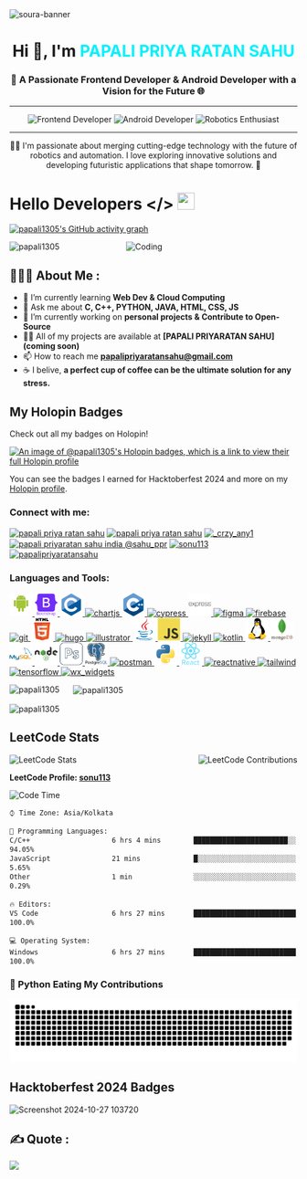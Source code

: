 <img src="https://res.cloudinary.com/superfolio/image/upload/v1620689979/68747470733a2f2f692e70696e696d672e636f6d2f6f726967696e616c732f63362f33332f63322f63363333633230656465383266306530636564376435373064626533613166332e676966_yjuh2s.gif" alt="soura-banner">

<h1 align="center">Hi 🤖, I'm <span style="color: #00f2fe;">PAPALI PRIYA RATAN SAHU</span></h1>

<h3 align="center">🚀 A Passionate Frontend Developer & Android Developer with a Vision for the Future 🌐</h3>

---

<p align="center">
  <img src="https://img.shields.io/badge/Frontend%20Developer-%23E34F26.svg?style=for-the-badge&logo=frontend&logoColor=white" alt="Frontend Developer">
  <img src="https://img.shields.io/badge/Android%20Developer-%233DDC84.svg?style=for-the-badge&logo=android&logoColor=white" alt="Android Developer">
  <img src="https://img.shields.io/badge/Robotics%20Enthusiast-%230072D6.svg?style=for-the-badge&logo=robot&logoColor=white" alt="Robotics Enthusiast">
</p>

---

<p align="center">👨‍💻 I'm passionate about merging cutting-edge technology with the future of robotics and automation. I love exploring innovative solutions and developing futuristic applications that shape tomorrow. 🤖</p>


# Hello Developers </> <img src="https://raw.githubusercontent.com/MartinHeinz/MartinHeinz/master/wave.gif" width="30px" height="30px">

<!-- <p align="center"><a href="https://github.com/papali1305">
    <img align="center" alt="papali1305's GitHub stats" src="https://github-readme-stats.vercel.app/api?username=papali1305&show_icons=true&theme=midnight-purple" />
  </a></p>

<p align="center"><a href="https://github.com/papali1305"><img src="https://github-profile-trophy.vercel.app/?username=papali1305&no-bg=true" alt="papali1305" /></a> </p>


# Contribution Graph <img src="https://octodex.github.com/images/daftpunktocat-thomas.gif" width=50px height="80px">
-->
[![papali1305's GitHub activity graph](https://github-readme-activity-graph.vercel.app/graph?username=papali1305&bg_color=252837&color=14ffb9&line=801de2&point=eb670f&area=true&hide_border=true)](https://github.com/papali1305)

<!--# MOST USED LANGUAGES
![NOICE](https://github-readme-stats.vercel.app/api/top-langs/?username=papali1305&theme=midnight-purple&show_icons=true&count_private=true)
-->


<img align="right" alt="Coding" width="300" src="https://valesh.dev/images/coder.gif">

<p align="left"> <img src="https://komarev.com/ghpvc/?username=papali1305&label=Profile%20views&color=0e75b6&style=flat" alt="papali1305" /> </p>
<h2> 👨🏻‍💻 About Me :</h2>

- 🌱 I’m currently learning **Web Dev & Cloud Computing**
- 💬 Ask me about **C, C++, PYTHON, JAVA, HTML, CSS, JS**
- 📝 I’m currently working on **personal projects & Contribute to Open-Source**
- 👨‍💻 All of my projects are available at **[PAPALI PRIYARATAN SAHU](coming soon)**
- 📫 How to reach me **papalipriyaratansahu@gmail.com**
- ☕ I belive, **a perfect cup of coffee can be the ultimate solution for any stress.**


## My Holopin Badges

Check out all my badges on Holopin!

[![An image of @papali1305's Holopin badges, which is a link to view their full Holopin profile](https://holopin.me/papali1305)](https://www.holopin.io/@papali1305#badges)

You can see the badges I earned for Hacktoberfest 2024 and more on my [Holopin profile](https://www.holopin.io/@papali1305#badges).


<h3 align="left">Connect with me:</h3>
<p align="left">
<a href="https://linkedin.com/in/papali priya ratan sahu" target="blank"><img align="center" src="https://raw.githubusercontent.com/rahuldkjain/github-profile-readme-generator/master/src/images/icons/Social/linked-in-alt.svg" alt="papali priya ratan sahu" height="30" width="40" /></a>
<a href="https://fb.com/papali priya ratan sahu" target="blank"><img align="center" src="https://raw.githubusercontent.com/rahuldkjain/github-profile-readme-generator/master/src/images/icons/Social/facebook.svg" alt="papali priya ratan sahu" height="30" width="40" /></a>
<a href="https://instagram.com/_crzy_any1" target="blank"><img align="center" src="https://raw.githubusercontent.com/rahuldkjain/github-profile-readme-generator/master/src/images/icons/Social/instagram.svg" alt="_crzy_any1" height="30" width="40" /></a>
<a href="https://www.hackerrank.com/papali priyaratan sahu india @sahu_ppr" target="blank"><img align="center" src="https://raw.githubusercontent.com/rahuldkjain/github-profile-readme-generator/master/src/images/icons/Social/hackerrank.svg" alt="papali priyaratan sahu india @sahu_ppr" height="30" width="40" /></a>
<a href="https://www.leetcode.com/sonu113" target="blank"><img align="center" src="https://raw.githubusercontent.com/rahuldkjain/github-profile-readme-generator/master/src/images/icons/Social/leet-code.svg" alt="sonu113" height="30" width="40" /></a>
<a href="https://auth.geeksforgeeks.org/user/papalipriyaratansahu" target="blank"><img align="center" src="https://raw.githubusercontent.com/rahuldkjain/github-profile-readme-generator/master/src/images/icons/Social/geeks-for-geeks.svg" alt="papalipriyaratansahu" height="30" width="40" /></a>
</p>

<h3 align="left">Languages and Tools:</h3>
<p align="left"> <a href="https://developer.android.com" target="_blank" rel="noreferrer"> <img src="https://raw.githubusercontent.com/devicons/devicon/master/icons/android/android-original-wordmark.svg" alt="android" width="40" height="40"/> </a> <a href="https://getbootstrap.com" target="_blank" rel="noreferrer"> <img src="https://raw.githubusercontent.com/devicons/devicon/master/icons/bootstrap/bootstrap-plain-wordmark.svg" alt="bootstrap" width="40" height="40"/> </a> <a href="https://www.cprogramming.com/" target="_blank" rel="noreferrer"> <img src="https://raw.githubusercontent.com/devicons/devicon/master/icons/c/c-original.svg" alt="c" width="40" height="40"/> </a> <a href="https://www.chartjs.org" target="_blank" rel="noreferrer"> <img src="https://www.chartjs.org/media/logo-title.svg" alt="chartjs" width="40" height="40"/> </a> <a href="https://www.w3schools.com/cpp/" target="_blank" rel="noreferrer"> <img src="https://raw.githubusercontent.com/devicons/devicon/master/icons/cplusplus/cplusplus-original.svg" alt="cplusplus" width="40" height="40"/> </a> <a href="https://www.cypress.io" target="_blank" rel="noreferrer"> <img src="https://raw.githubusercontent.com/simple-icons/simple-icons/6e46ec1fc23b60c8fd0d2f2ff46db82e16dbd75f/icons/cypress.svg" alt="cypress" width="40" height="40"/> </a> <a href="https://expressjs.com" target="_blank" rel="noreferrer"> <img src="https://raw.githubusercontent.com/devicons/devicon/master/icons/express/express-original-wordmark.svg" alt="express" width="40" height="40"/> </a> <a href="https://www.figma.com/" target="_blank" rel="noreferrer"> <img src="https://www.vectorlogo.zone/logos/figma/figma-icon.svg" alt="figma" width="40" height="40"/> </a> <a href="https://firebase.google.com/" target="_blank" rel="noreferrer"> <img src="https://www.vectorlogo.zone/logos/firebase/firebase-icon.svg" alt="firebase" width="40" height="40"/> </a> <a href="https://git-scm.com/" target="_blank" rel="noreferrer"> <img src="https://www.vectorlogo.zone/logos/git-scm/git-scm-icon.svg" alt="git" width="40" height="40"/> </a> <a href="https://www.w3.org/html/" target="_blank" rel="noreferrer"> <img src="https://raw.githubusercontent.com/devicons/devicon/master/icons/html5/html5-original-wordmark.svg" alt="html5" width="40" height="40"/> </a> <a href="https://gohugo.io/" target="_blank" rel="noreferrer"> <img src="https://api.iconify.design/logos-hugo.svg" alt="hugo" width="40" height="40"/> </a> <a href="https://www.adobe.com/in/products/illustrator.html" target="_blank" rel="noreferrer"> <img src="https://www.vectorlogo.zone/logos/adobe_illustrator/adobe_illustrator-icon.svg" alt="illustrator" width="40" height="40"/> </a> <a href="https://www.java.com" target="_blank" rel="noreferrer"> <img src="https://raw.githubusercontent.com/devicons/devicon/master/icons/java/java-original.svg" alt="java" width="40" height="40"/> </a> <a href="https://developer.mozilla.org/en-US/docs/Web/JavaScript" target="_blank" rel="noreferrer"> <img src="https://raw.githubusercontent.com/devicons/devicon/master/icons/javascript/javascript-original.svg" alt="javascript" width="40" height="40"/> </a> <a href="https://jekyllrb.com/" target="_blank" rel="noreferrer"> <img src="https://www.vectorlogo.zone/logos/jekyllrb/jekyllrb-icon.svg" alt="jekyll" width="40" height="40"/> </a> <a href="https://kotlinlang.org" target="_blank" rel="noreferrer"> <img src="https://www.vectorlogo.zone/logos/kotlinlang/kotlinlang-icon.svg" alt="kotlin" width="40" height="40"/> </a> <a href="https://www.linux.org/" target="_blank" rel="noreferrer"> <img src="https://raw.githubusercontent.com/devicons/devicon/master/icons/linux/linux-original.svg" alt="linux" width="40" height="40"/> </a> <a href="https://www.mongodb.com/" target="_blank" rel="noreferrer"> <img src="https://raw.githubusercontent.com/devicons/devicon/master/icons/mongodb/mongodb-original-wordmark.svg" alt="mongodb" width="40" height="40"/> </a> <a href="https://www.mysql.com/" target="_blank" rel="noreferrer"> <img src="https://raw.githubusercontent.com/devicons/devicon/master/icons/mysql/mysql-original-wordmark.svg" alt="mysql" width="40" height="40"/> </a> <a href="https://nodejs.org" target="_blank" rel="noreferrer"> <img src="https://raw.githubusercontent.com/devicons/devicon/master/icons/nodejs/nodejs-original-wordmark.svg" alt="nodejs" width="40" height="40"/> </a> <a href="https://www.photoshop.com/en" target="_blank" rel="noreferrer"> <img src="https://raw.githubusercontent.com/devicons/devicon/master/icons/photoshop/photoshop-line.svg" alt="photoshop" width="40" height="40"/> </a> <a href="https://www.postgresql.org" target="_blank" rel="noreferrer"> <img src="https://raw.githubusercontent.com/devicons/devicon/master/icons/postgresql/postgresql-original-wordmark.svg" alt="postgresql" width="40" height="40"/> </a> <a href="https://postman.com" target="_blank" rel="noreferrer"> <img src="https://www.vectorlogo.zone/logos/getpostman/getpostman-icon.svg" alt="postman" width="40" height="40"/> </a> <a href="https://www.python.org" target="_blank" rel="noreferrer"> <img src="https://raw.githubusercontent.com/devicons/devicon/master/icons/python/python-original.svg" alt="python" width="40" height="40"/> </a> <a href="https://reactjs.org/" target="_blank" rel="noreferrer"> <img src="https://raw.githubusercontent.com/devicons/devicon/master/icons/react/react-original-wordmark.svg" alt="react" width="40" height="40"/> </a> <a href="https://reactnative.dev/" target="_blank" rel="noreferrer"> <img src="https://reactnative.dev/img/header_logo.svg" alt="reactnative" width="40" height="40"/> </a> <a href="https://tailwindcss.com/" target="_blank" rel="noreferrer"> <img src="https://www.vectorlogo.zone/logos/tailwindcss/tailwindcss-icon.svg" alt="tailwind" width="40" height="40"/> </a> <a href="https://www.tensorflow.org" target="_blank" rel="noreferrer"> <img src="https://www.vectorlogo.zone/logos/tensorflow/tensorflow-icon.svg" alt="tensorflow" width="40" height="40"/> </a> <a href="https://www.wxwidgets.org/" target="_blank" rel="noreferrer"> <img src="https://upload.wikimedia.org/wikipedia/commons/b/bb/WxWidgets.svg" alt="wx_widgets" width="40" height="40"/> </a> </p>

<p><img align="left" src="https://github-readme-stats.vercel.app/api/top-langs?username=papali1305&show_icons=true&locale=en&layout=compact" alt="papali1305" style="margin-right: 20px;" /></p>

<p>&nbsp;<img align="center" src="https://github-readme-stats.vercel.app/api?username=papali1305&show_icons=true&locale=en" alt="papali1305" /></p>

<p><img align="center" src="https://github-readme-streak-stats.herokuapp.com/?user=papali1305&" alt="papali1305" /></p>

## LeetCode Stats

<div style="display: flex; justify-content: space-between;">
    <img src="https://leetcard.jacoblin.cool/sonu113?theme=light&extension=activity" alt="LeetCode Stats" />
    <img src="https://leetcard.jacoblin.cool/sonu113?theme=light&extension=heatmap" alt="LeetCode Contributions" />
</div>

**LeetCode Profile: [sonu113](https://leetcode.com/u/sonu113/)**



![Code Time](http://img.shields.io/badge/Code%20Time-263%20hrs%2056%20mins-blue)
```text
⌚︎ Time Zone: Asia/Kolkata

💬 Programming Languages: 
C/C++                    6 hrs 4 mins        ███████████████████████░░   94.05% 
JavaScript               21 mins             █░░░░░░░░░░░░░░░░░░░░░░░░   5.65% 
Other                    1 min               ░░░░░░░░░░░░░░░░░░░░░░░░░   0.29%

🔥 Editors: 
VS Code                  6 hrs 27 mins       █████████████████████████   100.0%

💻 Operating System: 
Windows                  6 hrs 27 mins       █████████████████████████   100.0%

```


### 🐍 Python Eating My Contributions
<source
    media="(prefers-color-scheme: light)"
    srcset="https://raw.githubusercontent.com/platane/snk/output/github-contribution-grid-snake.svg"
  />
  <img
    alt="github contribution grid snake animation"
    src="https://raw.githubusercontent.com/platane/snk/output/github-contribution-grid-snake.svg"
  />


## Hacktoberfest 2024 Badges

![Screenshot 2024-10-27 103720](https://github.com/user-attachments/assets/df0d23d8-791f-46b6-bc94-83bb08ab87ad)



## ✍️ Quote :

![](https://quotes-github-readme.vercel.app/api?type=horizontal&theme=radical)




